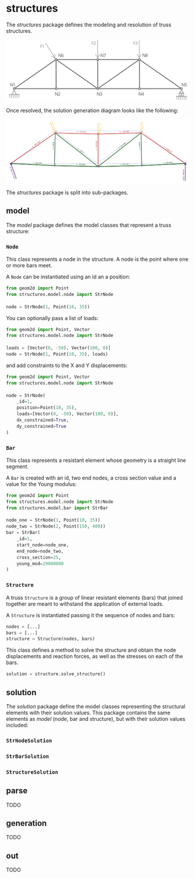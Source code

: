 # structures

The _structures_ package defines the modeling and resolution of truss structures.

![](../img/truss_structure.svg "Truss structure")

Once resolved, the solution generation diagram looks like the following:

![](../img/plane_truss_result.svg)

The _structures_ package is split into sub-packages.

## model

The _model_ package defines the model classes that represent a truss structure:

### `Node`

This class represents a node in the structure.
A node is the point where one or more bars meet.

A `Node` can be instantiated using an id an a position:


```python
from geom2d import Point
from structures.model.node import StrNode

node = StrNode(1, Point(10, 35))
```

You can optionally pass a list of loads:

```python
from geom2d import Point, Vector
from structures.model.node import StrNode

loads = [Vector(0, -50), Vector(100, 0)]
node = StrNode(1, Point(10, 35), loads)
```

and add constraints to the X and Y displacements:

```python
from geom2d import Point, Vector
from structures.model.node import StrNode

node = StrNode(
    _id=1, 
    position=Point(10, 35), 
    loads=[Vector(0, -50), Vector(100, 0)],
    dx_constrained=True,
    dy_constrained=True
)
```

### `Bar`

This class represents a resistant element whose geometry is a straight line segment.

A `Bar` is created with an id, two end nodes, a cross section value and a value for the Young modulus:

```python
from geom2d import Point
from structures.model.node import StrNode
from structures.model.bar import StrBar

node_one = StrNode(1, Point(10, 35))
node_two = StrNode(2, Point(150, 400))
bar = StrBar(
    _id=1, 
    start_node=node_one, 
    end_node=node_two,
    cross_section=25,
    young_mod=20000000
)
```

### `Structure`

A truss `Structure` is a group of linear resistant elements (bars) that joined together are meant to withstand the application of external loads.

A `Structure` is instantiated passing it the sequence of nodes and bars:

```python
nodes = [...]
bars = [...]
structure = Structure(nodes, bars)
```

This class defines a method to solve the structure and obtain the node displacements and reaction forces, as well as the stresses on each of the bars.

```python
solution = structure.solve_structure()
```

## solution

The _solution_ package define the model classes representing the structural elements with their solution values.
This package contains the same elements as _model_ (node, bar and structure), but with their solution values included:

### `StrNodeSolution`

### `StrBarSolution`

### `StructureSolution`

## parse

TODO

## generation

TODO

## out

TODO

